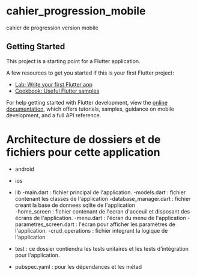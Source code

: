 # cahier_progression_mobile

cahier de progression version mobile

## Getting Started

This project is a starting point for a Flutter application.

A few resources to get you started if this is your first Flutter project:

- [Lab: Write your first Flutter app](https://docs.flutter.dev/get-started/codelab)
- [Cookbook: Useful Flutter samples](https://docs.flutter.dev/cookbook)

For help getting started with Flutter development, view the
[online documentation](https://docs.flutter.dev/), which offers tutorials,
samples, guidance on mobile development, and a full API reference.

# Architecture de dossiers et de fichiers pour cette application
- android
- ios
- lib
  -main.dart : fichier principal de l'application.
  -models.dart : fichier contenant les classes de l'application
  -database_manager.dart : fichier creant la base de donnees sqlite de l'application  
  -home_screen : fichier contenant de l'ecran d'acceuil et disposant des écrans de l'application.
  -menu.dart : l'écran du menu de l'application
  -parametres_screen.dart : l'écran pour afficher les paramètres de l'application.
  -crud_operations : fichier integrant la logique de l'application

- test : ce dossier contiendra les tests unitaires et les tests d'intégration pour l'application.
- pubspec.yaml : pour les dépendances et les métad
